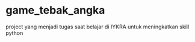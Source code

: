 # game_tebak_angka
project yang menjadi tugas saat belajar di IYKRA untuk meningkatkan skill python
